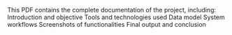 This PDF contains the complete documentation of the project, including:
Introduction and objective
Tools and technologies used
Data model 
System workflows
Screenshots of functionalities
Final output and conclusion
